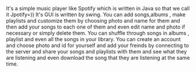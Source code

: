 It's a simple music player like Spotify which is written in Java so that we call it Jpotify=))
It's GUI is written by swing.
You can add songs,albums , make playlists and customize them by choosing photo and name for them and then add your songs to each one of them and even edit
name and photo if necessary or simply delete them.
You can shuffle through songs in albums , playlist and even all the songs in your library.
You can create an account and choose photo and id for yourself and add your freinds by connecting to the server and share your songs 
and playlists with them and see what they are listening and even download the song that they are listening at the same time.

